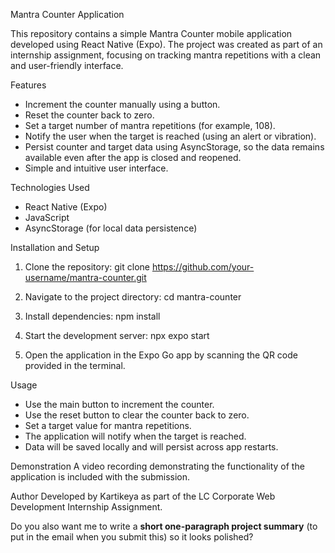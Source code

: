 Mantra Counter Application

This repository contains a simple Mantra Counter mobile application developed using React Native (Expo). The project was created as part of an internship assignment, focusing on tracking mantra repetitions with a clean and user-friendly interface.

Features
- Increment the counter manually using a button.
- Reset the counter back to zero.
- Set a target number of mantra repetitions (for example, 108).
- Notify the user when the target is reached (using an alert or vibration).
- Persist counter and target data using AsyncStorage, so the data remains available even after the app is closed and reopened.
- Simple and intuitive user interface.

Technologies Used
- React Native (Expo)
- JavaScript
- AsyncStorage (for local data persistence)

Installation and Setup
1. Clone the repository:
   git clone https://github.com/your-username/mantra-counter.git

2. Navigate to the project directory:
   cd mantra-counter

3. Install dependencies:
   npm install

4. Start the development server:
   npx expo start

5. Open the application in the Expo Go app by scanning the QR code provided in the terminal.

Usage
* Use the main button to increment the counter.
* Use the reset button to clear the counter back to zero.
* Set a target value for mantra repetitions.
* The application will notify when the target is reached.
* Data will be saved locally and will persist across app restarts.

Demonstration
A video recording demonstrating the functionality of the application is included with the submission.

Author
Developed by Kartikeya as part of the LC Corporate Web Development Internship Assignment.

Do you also want me to write a **short one-paragraph project summary** (to put in the email when you submit this) so it looks polished?
```
